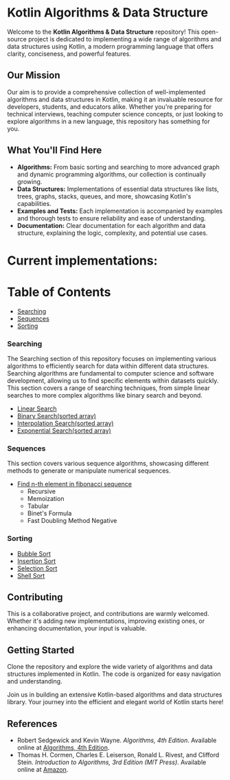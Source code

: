 # Kotlin Algorithms & Data Structure

Welcome to the **Kotlin Algorithms & Data Structure** repository! This open-source project is dedicated to implementing a wide range of algorithms and data structures using Kotlin, a modern programming language that offers clarity, conciseness, and powerful features.

## Our Mission
Our aim is to provide a comprehensive collection of well-implemented algorithms and data structures in Kotlin, making it an invaluable resource for developers, students, and educators alike. Whether you're preparing for technical interviews, teaching computer science concepts, or just looking to explore algorithms in a new language, this repository has something for you.

## What You'll Find Here
- **Algorithms:** From basic sorting and searching to more advanced graph and dynamic programming algorithms, our collection is continually growing.
- **Data Structures:** Implementations of essential data structures like lists, trees, graphs, stacks, queues, and more, showcasing Kotlin's capabilities.
- **Examples and Tests:** Each implementation is accompanied by examples and thorough tests to ensure reliability and ease of understanding.
- **Documentation:** Clear documentation for each algorithm and data structure, explaining the logic, complexity, and potential use cases.

# Current implementations:

# Table of Contents
- [Searching](#searching)
- [Sequences](#sequences)
- [Sorting](#sorting)


### Searching
The Searching section of this repository focuses on implementing various algorithms to efficiently search for data within different data structures. Searching algorithms are fundamental to computer science and software development, allowing us to find specific elements within datasets quickly. This section covers a range of searching techniques, from simple linear searches to more complex algorithms like binary search and beyond.

- [Linear Search](https://github.com/devstromo/kotlin-algorithms/blob/main/algorithms/src/main/kotlin/searching/linear/LinearSearch.kt)
- [Binary Search(sorted array)](https://github.com/devstromo/kotlin-algorithms/blob/main/algorithms/src/main/kotlin/searching/binary/BinarySearch.kt)
- [Interpolation Search(sorted array)](https://github.com/devstromo/kotlin-algorithms/blob/main/algorithms/src/main/kotlin/searching/interpolation/InterpolationSearch.kt)
- [Exponential Search(sorted array)](https://github.com/devstromo/kotlin-algorithms/blob/main/algorithms/src/main/kotlin/searching/exponential/ExponentialSearch.kt)


### Sequences
This section covers various sequence algorithms, showcasing different methods to generate or manipulate numerical sequences.

- [Find n-th element in fibonacci sequence](https://github.com/devstromo/kotlin-algorithms/blob/main/algorithms/src/main/kotlin/sequences/fibonacci/Fibonacci.kt)
   - Recursive
   - Memoization
   - Tabular
   - Binet's Formula
   - Fast Doubling Method Negative

### Sorting
- [Bubble Sort](https://github.com/devstromo/kotlin-algorithms/blob/main/algorithms/src/main/kotlin/sorting/bubble/BubbleSort.kt)
- [Insertion Sort](https://github.com/devstromo/kotlin-algorithms/blob/main/algorithms/src/main/kotlin/sorting/insertion/InsertionSort.kt)
- [Selection Sort](https://github.com/devstromo/kotlin-algorithms/blob/main/algorithms/src/main/kotlin/sorting/selection/SelectionSort.kt)
- [Shell Sort](https://github.com/devstromo/kotlin-algorithms/blob/main/algorithms/src/main/kotlin/sorting/shell/ShellSort.kt)

## Contributing
This is a collaborative project, and contributions are warmly welcomed. Whether it's adding new implementations, improving existing ones, or enhancing documentation, your input is valuable.

## Getting Started
Clone the repository and explore the wide variety of algorithms and data structures implemented in Kotlin. The code is organized for easy navigation and understanding.

Join us in building an extensive Kotlin-based algorithms and data structures library. Your journey into the efficient and elegant world of Kotlin starts here!

## References
- Robert Sedgewick and Kevin Wayne. *Algorithms, 4th Edition*. Available online at [Algorithms, 4th Edition](https://algs4.cs.princeton.edu/home/).
- Thomas H. Cormen, Charles E. Leiserson, Ronald L. Rivest, and Clifford Stein. *Introduction to Algorithms, 3rd Edition (MIT Press)*. Available online at [Amazon](https://www.amazon.com/Introduction-Algorithms-3rd-MIT-Press/dp/0262033844).



